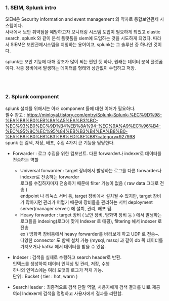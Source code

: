 ### 1. SEIM, Splunk intro

SIEM은 Security information and event management 의 약자로 통합보안관제 시스템이다.  
사내에서 보안 취약점을 예방하고자 모니터링 시스템 도입이 필요하게 되었고 elastic search, splunk 와 같이 분석 플랫폼을 siem에 도입하는 것을 시도하게 되었다.
따라서 SIEM은 보안관제시스템을 지칭하는 용어이고, splunk는 그 솔루션 중 하나인 것이다. <br/>

splunk는 보안 기능에 대해 강조가 많이 되는 편인 듯 하나, 원래는 데이터 분석 플랫폼이다.
각종 장비에서 발생하는 데이터를 형태와 상관없이 수집하고 저장.    
    
    
    
<br/><br/>



### 2. Splunk component
splunk 설치를 위해서는 아래 component 들에 대한 이해가 필요하다.    
필수 참고 : https://minloyal.tistory.com/entry/Splunk-Splunk-%EC%9D%98-%EA%B8%B0%EB%8A%A5%EA%B3%BC-%EC%93%B0%EC%9D%B4%EB%8A%94-%EC%9A%A9%EC%96%B4-%EC%95%8C%EC%95%84%EB%B3%B4%EA%B8%B0-%EA%B8%B0%EB%B3%B8%ED%8E%B8?category=927998    
spunk 는 검색, 저장, 배포, 수집 4가지 큰 기능을 담당한다. 
- Forwarder : 
로그 수집을 위한 컴포넌트. 다른 forwarder나 indexer로 데이터를 전송하는 역할    

  - Universal forwarder : 
target 장비에서 발생하는 로그를 다른 forwarder나 indexer로 전송하는 forwarder    
로그를 수집하자마자 전송하기 때문에 filter 기능이 없음 ( raw data 그대로 전송 )    
endpoint 나 리눅스 서버 등, target 장비에서 설치될 수 있지만, target 장비가 많아지면 관리가 어렵기 때문에 장비들을 관리하는 서버 deployment server(manager server) 에 설치, 관리, 배포 됨.
  - Heavy forwarder :
target 장비 ( 보안 장비, 방화벽 장비 등 ) 에서 발생하는 로그들을 indexing(로그에 맞게 Indexer 로 매핑), filtering 해서 indexer 로 전송        
ex ) 방화벽 장비등에서 heavy forwarder를 바라보게 하고 UDP 로 전송~.  
다양한 connector 도 함께 설치 가능 (mysql, mssql 과 같이 db 쪽 데이터를 가져오거나 kafka 에서 데이터를 받을 수 있음.

    
    
- Indexer :
검색을 실제로 수행하고 search header로 반환.    
인덱스를 생성하여 데이터 인덱싱 및 관리, 저장, 수행    
하나의 인덱스에는 여러 포맷의 로그가 적재 가능.   
단위 : Bucket ( tier : hot, warm )

    
    
- SearchHeader :
최종적으로 검색 단말 역할, 사용자에게 검색 결과를 UI로 제공    
여러 Indexer에 검색을 명령하고 사용자에게 결과를 리턴함.    







